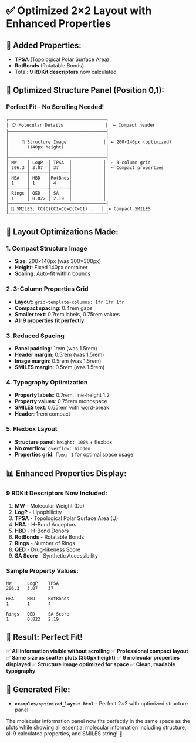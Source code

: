 # ✅ Optimized 2×2 Layout with Enhanced Properties

## 🧪 **Added Properties:**
- **TPSA** (Topological Polar Surface Area) 
- **RotBonds** (Rotatable Bonds)
- Total: **9 RDKit descriptors** now calculated

## 🎯 **Optimized Structure Panel (Position 0,1):**

### **Perfect Fit - No Scrolling Needed!**

```
┌─────────────────────────────────────┐
│ 📋 Molecular Details                │  ← Compact header
├─────────────────────────────────────┤
│                                     │
│     🧬 Structure Image              │  ← 200×140px (optimized)
│       (140px height)                │
│                                     │
├─────────────────────────────────────┤
│ MW    │ LogP  │ TPSA  │            │  ← 3-column grid
│ 206.3 │ 3.07  │ 37    │            │  ← Compact properties
├───────┼───────┼───────┤            │
│ HBA   │ HBD   │RotBnds│            │
│ 1     │ 1     │ 4     │            │
├───────┼───────┼───────┤            │
│ Rings │ QED   │ SA    │            │
│ 1     │ 0.822 │ 2.19  │            │
├─────────────────────────────────────┤
│ 🧬 SMILES: CC(C)CC1=CC=C(C=C1)...  │  ← Compact SMILES
└─────────────────────────────────────┘
```

## 🔧 **Layout Optimizations Made:**

### 1. **Compact Structure Image**
- **Size**: 200×140px (was 300×300px)
- **Height**: Fixed 140px container
- **Scaling**: Auto-fit within bounds

### 2. **3-Column Properties Grid**
- **Layout**: `grid-template-columns: 1fr 1fr 1fr`
- **Compact spacing**: 0.4rem gaps
- **Smaller text**: 0.7rem labels, 0.75rem values
- **All 9 properties fit perfectly**

### 3. **Reduced Spacing**
- **Panel padding**: 1rem (was 1.5rem)
- **Header margin**: 0.5rem (was 1.5rem)
- **Image margin**: 0.5rem (was 1.5rem)
- **SMILES margin**: 0.5rem (was 1.5rem)

### 4. **Typography Optimization**
- **Property labels**: 0.7rem, line-height 1.2
- **Property values**: 0.75rem monospace
- **SMILES text**: 0.65rem with word-break
- **Header**: 1rem compact

### 5. **Flexbox Layout**
- **Structure panel**: `height: 100%` + flexbox
- **No overflow**: `overflow: hidden`
- **Properties grid**: `flex: 1` for optimal space usage

## 📊 **Enhanced Properties Display:**

### **9 RDKit Descriptors Now Included:**
1. **MW** - Molecular Weight (Da)
2. **LogP** - Lipophilicity 
3. **TPSA** - Topological Polar Surface Area (Ų)
4. **HBA** - H-Bond Acceptors
5. **HBD** - H-Bond Donors  
6. **RotBonds** - Rotatable Bonds
7. **Rings** - Number of Rings
8. **QED** - Drug-likeness Score
9. **SA Score** - Synthetic Accessibility

### **Sample Property Values:**
```
MW      LogP    TPSA
206.3   3.07    37

HBA     HBD     RotBonds  
1       1       4

Rings   QED     SA Score
1       0.822   2.19
```

## 🎨 **Result: Perfect Fit!**

✅ **All information visible without scrolling**
✅ **Professional compact layout**  
✅ **Same size as scatter plots (350px height)**
✅ **9 molecular properties displayed**
✅ **Structure image optimized for space**
✅ **Clean, readable typography**

## 📁 **Generated File:**
- **`examples/optimized_layout.html`** - Perfect 2×2 with optimized structure panel

The molecular information panel now fits perfectly in the same space as the plots while showing all essential molecular information including structure, all 9 calculated properties, and SMILES string! 🎉